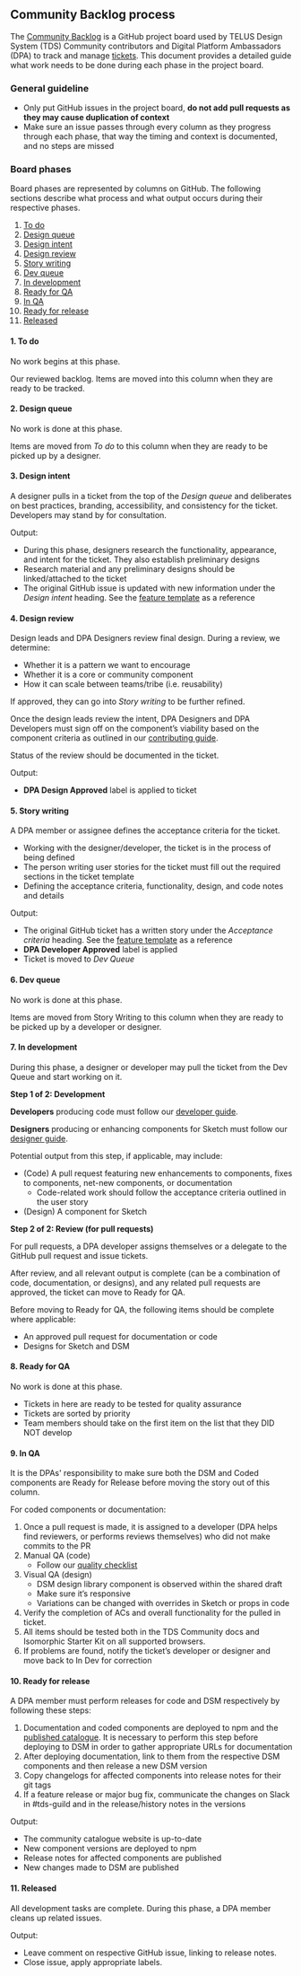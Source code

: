 ## Community Backlog process

The [Community Backlog](https://github.com/telus/tds-community/projects/1) is a GitHub project board used by TELUS Design System (TDS) Community contributors and Digital Platform Ambassadors (DPA) to track and manage [tickets](https://github.com/telus/tds-community/issues). This document provides a detailed guide what work needs to be done during each phase in the project board.

### General guideline

- Only put GitHub issues in the project board, **do not add pull requests as they may cause duplication of context**
- Make sure an issue passes through every column as they progress through each phase, that way the timing and context is documented, and no steps are missed

### Board phases

Board phases are represented by columns on GitHub. The following sections describe what process and what output occurs during their respective phases.

1. [To do](#1-to-do)
2. [Design queue](#2-design-queue)
3. [Design intent](#3-design-intent)
4. [Design review](#4-design-review)
5. [Story writing](#5-story-writing)
6. [Dev queue](#6-dev-queue)
7. [In development](#7-in-development)
8. [Ready for QA](#8-ready-for-qa)
9. [In QA](#9-in-qa)
10. [Ready for release](#10-ready-for-release)
11. [Released](#11-released)

#### 1. To do

No work begins at this phase.

Our reviewed backlog. Items are moved into this column when they are ready to be tracked.

#### 2. Design queue

No work is done at this phase.

Items are moved from _To do_ to this column when they are ready to be picked up by a designer.

#### 3. Design intent

A designer pulls in a ticket from the top of the _Design queue_ and deliberates on best practices, branding, accessibility, and consistency for the ticket. Developers may stand by for consultation.

Output:

- During this phase, designers research the functionality, appearance, and intent for the ticket. They also establish preliminary designs
- Research material and any preliminary designs should be linked/attached to the ticket
- The original GitHub issue is updated with new information under the _Design intent_ heading. See the [feature template](https://github.com/telus/tds-community/blob/master/.github/ISSUE_TEMPLATE/feature_template.md) as a reference

#### 4. Design review

Design leads and DPA Designers review final design. During a review, we determine:

- Whether it is a pattern we want to encourage
- Whether it is a core or community component
- How it can scale between teams/tribe (i.e. reusability)

If approved, they can go into _Story writing_ to be further refined.

Once the design leads review the intent, DPA Designers and DPA Developers must sign off on the component’s viability based on the component criteria as outlined in our [contributing guide](../.github/CONTRIBUTING.md#designer-guide).

Status of the review should be documented in the ticket.

Output:

- **DPA Design Approved** label is applied to ticket

#### 5. Story writing

A DPA member or assignee defines the acceptance criteria for the ticket.

- Working with the designer/developer, the ticket is in the process of being defined
- The person writing user stories for the ticket must fill out the required sections in the ticket template
- Defining the acceptance criteria, functionality, design, and code notes and details

Output:

- The original GitHub ticket has a written story under the _Acceptance criteria_ heading. See the [feature template](https://github.com/telus/tds-community/blob/master/.github/ISSUE_TEMPLATE/feature_template.md) as a reference
- **DPA Developer Approved** label is applied
- Ticket is moved to _Dev Queue_

#### 6. Dev queue

No work is done at this phase.

Items are moved from Story Writing to this column when they are ready to be picked up by a developer or designer.

#### 7. In development

During this phase, a designer or developer may pull the ticket from the Dev Queue and start working on it.

**Step 1 of 2: Development**

**Developers** producing code must follow our [developer guide](../.github/CONTRIBUTING.md#developer-guide).

**Designers** producing or enhancing components for Sketch must follow our [designer guide](../.github/CONTRIBUTING.md#designer-guide).

Potential output from this step, if applicable, may include:

- (Code) A pull request featuring new enhancements to components, fixes to components, net-new components, or documentation
  - Code-related work should follow the acceptance criteria outlined in the user story
- (Design) A component for Sketch

**Step 2 of 2: Review (for pull requests)**

For pull requests, a DPA developer assigns themselves or a delegate to the GitHub pull request and issue tickets.

After review, and all relevant output is complete (can be a combination of code, documentation, or designs), and any related pull requests are approved, the ticket can move to Ready for QA.

Before moving to Ready for QA, the following items should be complete where applicable:

- An approved pull request for documentation or code
- Designs for Sketch and DSM

#### 8. Ready for QA

No work is done at this phase.

- Tickets in here are ready to be tested for quality assurance
- Tickets are sorted by priority
- Team members should take on the first item on the list that they DID NOT develop

#### 9. In QA

It is the DPAs' responsibility to make sure both the DSM and Coded components are Ready for Release before moving the story out of this column.

For coded components or documentation:

1. Once a pull request is made, it is assigned to a developer (DPA helps find reviewers, or performs reviews themselves) who did not make commits to the PR
2. Manual QA (code)
   - Follow our [quality checklist](https://tds.telus.com/contributing/developer-guide.html#quality-checklist)
3. Visual QA (design)
   - DSM design library component is observed within the shared draft
   - Make sure it’s responsive
   - Variations can be changed with overrides in Sketch or props in code
4. Verify the completion of ACs and overall functionality for the pulled in ticket.
5. All items should be tested both in the TDS Community docs and Isomorphic Starter Kit on all supported browsers.
6. If problems are found, notify the ticket’s developer or designer and move back to In Dev for correction

#### 10. Ready for release

A DPA member must perform releases for code and DSM respectively by following these steps:

1. Documentation and coded components are deployed to npm and the [published catalogue](https://tds.telus.com/community/index.html). It is necessary to perform this step before deploying to DSM in order to gather appropriate URLs for documentation
2. After deploying documentation, link to them from the respective DSM components and then release a new DSM version
3. Copy changelogs for affected components into release notes for their git tags
4. If a feature release or major bug fix, communicate the changes on Slack in #tds-guild and in the release/history notes in the versions

Output:

- The community catalogue website is up-to-date
- New component versions are deployed to npm
- Release notes for affected components are published
- New changes made to DSM are published

#### 11. Released

All development tasks are complete. During this phase, a DPA member cleans up related issues.

Output:

- Leave comment on respective GitHub issue, linking to release notes.
- Close issue, apply appropriate labels.
